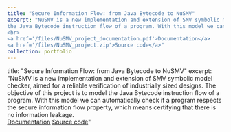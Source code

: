 ```yaml
---
title: "Secure Information Flow: from Java Bytecode to NuSMV"
excerpt: "NuSMV is a new implementation and extension of SMV symbolic model checker, aimed for a reliable verification of industrially sized designs. The objective of this project is to model
the Java Bytecode instruction flow of a program. With this model we can automatically check if a program respects the secure information flow property, which means certifying that there is no information leakage.
<br>
<a href='/files/NuSMV_project_documentation.pdf'>Documentation</a>
<a href='/files/NuSMV_project.zip'>Source code</a>"
collection: portfolio
---
```


title: "Secure Information Flow: from Java Bytecode to NuSMV"
excerpt: "NuSMV is a new implementation and extension of SMV symbolic model checker, aimed for a reliable verification of industrially sized designs. The objective of this project is to model
the Java Bytecode instruction flow of a program. With this model we can automatically check if a program respects the secure information flow property, which means certifying that there is no information leakage.
<br>
<a href='/files/NuSMV_project_documentation.pdf'>Documentation</a>
<a href='/files/NuSMV_project.zip'>Source code</a>"

